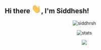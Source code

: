 



<h2>Hi there <img src="https://raw.githubusercontent.com/ABSphreak/ABSphreak/master/gifs/Hi.gif" width="30px">, I'm Siddhesh!</h2>

<p align="center"> <img src="https://komarev.com/ghpvc/?username=siddhrsh&style=flat-square" alt="siddhrsh" /> </p>
<p align="center"> <img src="https://github-readme-stats.vercel.app/api?username=siddhrsh&bg_color=30,e96443,904e95&title_color=fff&text_color=fff" alt="stats"/><br></p>
<p align="center"> <img src="https://github-readme-streak-stats.herokuapp.com/?user=siddhrsh&theme=dark"/></p>
